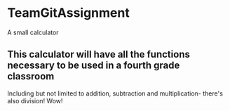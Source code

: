 # TeamGitAssignment
A small calculator

## This calculator will have all the functions necessary to be used in a fourth grade classroom
Including but not limited to addition, subtraction and multiplication- there's also division! Wow!